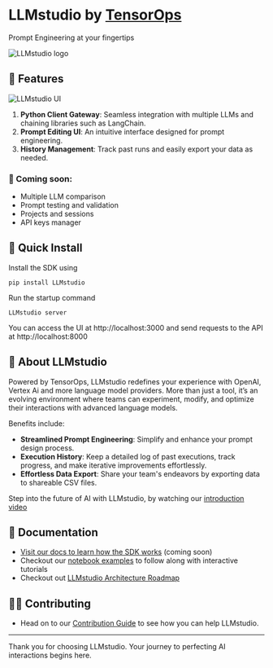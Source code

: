 # LLMstudio by [TensorOps](http://tensorops.ai "TensorOps")

Prompt Engineering at your fingertips

![LLMstudio logo](https://imgur.com/Xqsj6V2.gif)

## 🌟 Features

![LLMstudio UI](https://imgur.com/zBnhtTN.png)

1.  **Python Client Gateway**: Seamless integration with multiple LLMs and chaining libraries such as LangChain.
2.  **Prompt Editing UI**: An intuitive interface designed for prompt engineering.
3.  **History Management**: Track past runs and easily export your data as needed.

### 👀 Coming soon:

- Multiple LLM comparison
- Prompt testing and validation
- Projects and sessions
- API keys manager

## 🚀 Quick Install

Install the SDK using

```
pip install LLMstudio
```

Run the startup command

```
LLMstudio server
```

You can access the UI at http://localhost:3000 and send requests to the API at http://localhost:8000

## 🤔 About LLMstudio

Powered by TensorOps, LLMstudio redefines your experience with OpenAI, Vertex Ai and more language model providers. More than just a tool, it’s an evolving environment where teams can experiment, modify, and optimize their interactions with advanced language models.

Benefits include:

- **Streamlined Prompt Engineering**: Simplify and enhance your prompt design process.
- **Execution History**: Keep a detailed log of past executions, track progress, and make iterative improvements effortlessly.
- **Effortless Data Export**: Share your team's endeavors by exporting data to shareable CSV files.

Step into the future of AI with LLMstudio, by watching our [introduction video](https://www.youtube.com/watch?v=I9h701fbD18)

## 📖 Documentation

- [Visit our docs to learn how the SDK works](https://docs.LLMstudio.ai) (coming soon)
- Checkout our [notebook examples](https://github.com/TensorOpsAI/LLMstudio/tree/main/examples) to follow along with interactive tutorials
- Checkout out [LLMstudio Architecture Roadmap](https://github.com/TensorOpsAI/LLMstudio/blob/main/docs/LLMstudio-architecture/LLMstudio-architecture-roadmap.md)

## 👨‍💻 Contributing

- Head on to our [Contribution Guide](https://github.com/TensorOpsAI/LLMstudio/tree/main/CONTRIBUTING.md) to see how you can help LLMstudio.

---

Thank you for choosing LLMstudio. Your journey to perfecting AI interactions begins here.
